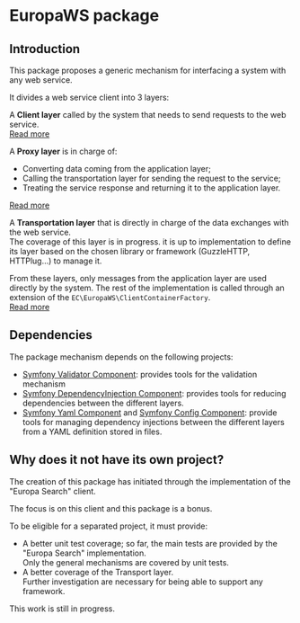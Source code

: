 # EuropaWS package

## Introduction

This package proposes a generic mechanism for interfacing a system with any web service.

It divides a web service client into 3 layers:

A **Client layer** called by the system that needs to send requests to the web service.<br />
[Read more](02-client-layer.md)

A **Proxy layer** is in charge of:
  - Converting data coming from the application layer;
  - Calling the transportation layer for sending the request to the service;
  - Treating the service response and returning it to the application layer.
                                                                            
[Read more](03-proxy-layer.md)

A **Transportation layer** that is directly in charge of the data exchanges with the web service.<br />
 The coverage of this layer is in progress. it is up to implementation to define its 
 layer based on the chosen library or framework (GuzzleHTTP, HTTPlug...) to manage it.
 
From these layers, only messages from the application layer are used directly by the system. 
The rest of the implementation is called through an extension of the `EC\EuropaWS\ClientContainerFactory`.<br />
[Read more](01-client-container-factory.md)

## Dependencies

The package mechanism depends on the following projects:
- [Symfony Validator Component](https://symfony.com/doc/current/components/validator.html): provides tools for 
the validation mechanism
- [Symfony DependencyInjection Component](https://symfony.com/doc/current/components/dependency_injection.html): provides tools for 
  reducing dependencies between the different layers.
- [Symfony Yaml Component](https://symfony.com/doc/current/components/yaml.html) and 
  [Symfony Config Component](https://symfony.com/doc/current/components/config.html): provide tools for managing dependency injections between
  the different layers from a YAML definition stored in files.

## Why does it not have its own project?

The creation of this package has initiated through the implementation of the "Europa Search" client.

The focus is on this client and this package is a bonus.
 
To be eligible for a separated project, it must provide:
- A better unit test coverage; so far, the main tests are provided by the "Europa Search" implementation.<br />
  Only the general mechanisms are covered by unit tests.
- A better coverage of the Transport layer.<br />
  Further investigation are necessary for being able to support any framework.

This work is still in progress.
